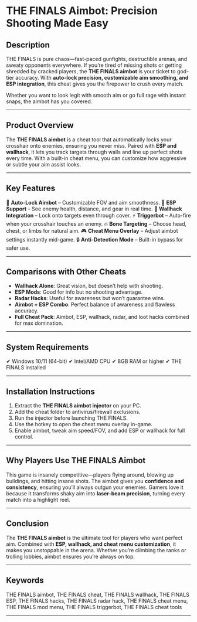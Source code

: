 # THE FINALS Aimbot: Precision Shooting Made Easy

## Description

THE FINALS is pure chaos—fast-paced gunfights, destructible arenas, and sweaty opponents everywhere. If you’re tired of missing shots or getting shredded by cracked players, the **THE FINALS aimbot** is your ticket to god-tier accuracy. With **auto-lock precision, customizable aim smoothing, and ESP integration**, this cheat gives you the firepower to crush every match.

Whether you want to look legit with smooth aim or go full rage with instant snaps, the aimbot has you covered.


---

## Product Overview

The **THE FINALS aimbot** is a cheat tool that automatically locks your crosshair onto enemies, ensuring you never miss. Paired with **ESP and wallhack**, it lets you track targets through walls and line up perfect shots every time. With a built-in cheat menu, you can customize how aggressive or subtle your aim assist looks.

---

## Key Features

🎯 **Auto-Lock Aimbot** – Customizable FOV and aim smoothness.
👀 **ESP Support** – See enemy health, distance, and gear in real time.
🧱 **Wallhack Integration** – Lock onto targets even through cover.
⚡ **Triggerbot** – Auto-fire when your crosshair touches an enemy.
🔥 **Bone Targeting** – Choose head, chest, or limbs for natural aim.
🎮 **Cheat Menu Overlay** – Adjust aimbot settings instantly mid-game.
🔒 **Anti-Detection Mode** – Built-in bypass for safer use.

---

## Comparisons with Other Cheats

* **Wallhack Alone**: Great vision, but doesn’t help with shooting.
* **ESP Mods**: Good for info but no shooting advantage.
* **Radar Hacks**: Useful for awareness but won’t guarantee wins.
* **Aimbot + ESP Combo**: Perfect balance of awareness and flawless accuracy.
* **Full Cheat Pack**: Aimbot, ESP, wallhack, radar, and loot hacks combined for max domination.

---

## System Requirements

✔ Windows 10/11 (64-bit)
✔ Intel/AMD CPU
✔ 8GB RAM or higher
✔ THE FINALS installed

---

## Installation Instructions

1. Extract the **THE FINALS aimbot injector** on your PC.
2. Add the cheat folder to antivirus/firewall exclusions.
3. Run the injector before launching THE FINALS.
4. Use the hotkey to open the cheat menu overlay in-game.
5. Enable aimbot, tweak aim speed/FOV, and add ESP or wallhack for full control.

---

## Why Players Use THE FINALS Aimbot

This game is insanely competitive—players flying around, blowing up buildings, and hitting insane shots. The aimbot gives you **confidence and consistency**, ensuring you’ll always outgun your enemies. Gamers love it because it transforms shaky aim into **laser-beam precision**, turning every match into a highlight reel.

---

## Conclusion

The **THE FINALS aimbot** is the ultimate tool for players who want perfect aim. Combined with **ESP, wallhack, and cheat menu customization**, it makes you unstoppable in the arena. Whether you’re climbing the ranks or trolling lobbies, aimbot ensures you’re always on top.

---

## Keywords

THE FINALS aimbot, THE FINALS cheat, THE FINALS wallhack, THE FINALS ESP, THE FINALS hacks, THE FINALS radar hack, THE FINALS cheat menu, THE FINALS mod menu, THE FINALS triggerbot, THE FINALS cheat tools

---
